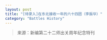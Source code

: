 ```yaml
---
layout: post
title: "[待录入]在东北接收一年的六十四团（李振华）"
category: "Battles History"
---
```

> 来源：新编第二十二师出关周年纪念特刊
